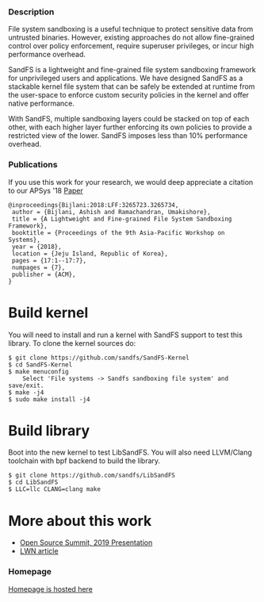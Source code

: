 ### Description

File system sandboxing is a useful technique to protect sensitive data from
untrusted binaries. However, existing approaches do not allow fine-grained
control over policy enforcement, require superuser privileges, or incur high
performance overhead. 

SandFS is a lightweight and fine-grained file system sandboxing framework for
unprivileged users and applications. We have designed SandFS as a stackable
kernel file system that can be safely be extended at runtime from the user-space
to enforce custom security policies in the kernel and offer native performance.

With SandFS, multiple sandboxing layers could be stacked on top of each other,
with each higher layer further enforcing its own policies to provide a restricted
view of the lower. SandFS imposes less than 10% performance overhead.

### Publications

If you use this work for your research, we would deep appreciate a citation
to our APSys '18 [Paper](https://dl.acm.org/citation.cfm?id=3265734)

```
@inproceedings{Bijlani:2018:LFF:3265723.3265734,
 author = {Bijlani, Ashish and Ramachandran, Umakishore},
 title = {A Lightweight and Fine-grained File System Sandboxing Framework},
 booktitle = {Proceedings of the 9th Asia-Pacific Workshop on Systems},
 year = {2018},
 location = {Jeju Island, Republic of Korea},
 pages = {17:1--17:7},
 numpages = {7},
 publisher = {ACM},
}
```

# Build kernel

You will need to install and run a kernel with SandFS support
to test this library. To clone the kernel sources do:

```
$ git clone https://github.com/sandfs/SandFS-Kernel
$ cd SandFS-Kernel
$ make menuconfig
    Select 'File systems -> Sandfs sandboxing file system' and save/exit.
$ make -j4
$ sudo make install -j4
```

# Build library

Boot into the new kernel to test LibSandFS. You will also need
LLVM/Clang toolchain with bpf backend to build the library.

```
$ git clone https://github.com/sandfs/LibSandFS
$ cd LibSandFS
$ LLC=llc CLANG=clang make
```

# More about this work

* [Open Source Summit, 2019 Presentation](https://static.sched.com/hosted_files/osseu19/20/OSSEUSandFS.pdf)
* [LWN article](https://lwn.net/Articles/803890/)

### Homepage

[Homepage is hosted here](https://sandfs.github.io)
